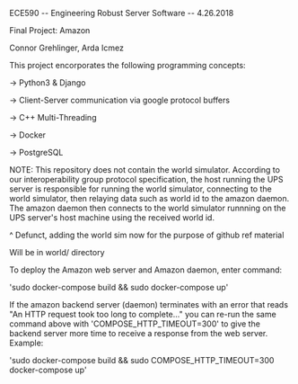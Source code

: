 ECE590 -- Engineering Robust Server Software -- 4.26.2018


Final Project: Amazon 


Connor Grehlinger, Arda Icmez   


This project encorporates the following programming concepts:

-> Python3 & Django 

-> Client-Server communication via google protocol buffers 

-> C++ Multi-Threading 

-> Docker

-> PostgreSQL


NOTE: This repository does not contain the world simulator. According
to our interoperability group protocol specification, the host running
the UPS server is responsible for running the world simulator, connecting
to the world simulator, then relaying data such as world id to the amazon
daemon. The amazon daemon then connects to the world simulator runnning
on the UPS server's host machine using the received world id.

^ Defunct, adding the world sim now for the purpose of github ref material

Will be in world/ directory 




To deploy the Amazon web server and Amazon daemon, enter command:

'sudo docker-compose build && sudo docker-compose up'

If the amazon backend server (daemon) terminates with an error that
reads "An HTTP request took too long to complete..." you can re-run
the same command above with 'COMPOSE_HTTP_TIMEOUT=300' to give the
backend server more time to receive a response from the web server.
Example:

'sudo docker-compose build && sudo COMPOSE_HTTP_TIMEOUT=300 docker-compose up'

